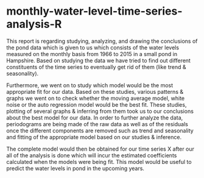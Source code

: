# monthly-water-level-time-series-analysis-R

This report is regarding studying, analyzing, and drawing the conclusions of the pond data which is given to us which consists of the water levels measured on the monthly basis from 1966 to 2015 in a small pond in Hampshire. Based on studying the data we have tried to find out different constituents of the time series to eventually get rid of them (like trend & seasonality).

Furthermore, we went on to study which model would be the most appropriate fit for our data. Based on these studies, various patterns & graphs we went on to check whether the moving average model, white noise or the auto regression model would be the best fit. These studies, plotting of several graphs & inferring from them took us to our conclusions about the best model for our data. In order to further analyze the data, periodograms are being made of the raw data as well as of the residuals once the different components are removed such as trend and seasonality and fitting of the appropriate model based on our studies & inference.

The complete model would then be obtained for our time series X after our all of the analysis is done which will incur the estimated coefficients calculated when the models were being fit. This model would be useful to predict the water levels in pond in the upcoming years.
